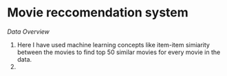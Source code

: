 # Movie reccomendation system

*Data Overview*


1. Here I have used machine learning concepts like item-item simiarity between the movies to find top 50 similar movies for every movie in the data.
2.
